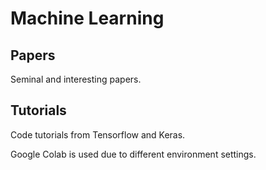 # Machine Learning

## Papers
Seminal and interesting papers.

## Tutorials
Code tutorials from Tensorflow and Keras.

Google Colab is used due to different environment settings.
